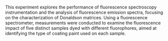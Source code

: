 This experiment explores the performance of fluorescence spectroscopy instrumentation and
the analysis of fluorescence emission spectra, focusing on the characterization of Donaldson
matrices. Using a fluorescence spectrometer, measurements were conducted to examine
the fluorescence impact of five distinct samples dyed with different fluorophores, aimed at
identifying the type of coating paint used on each sample.
